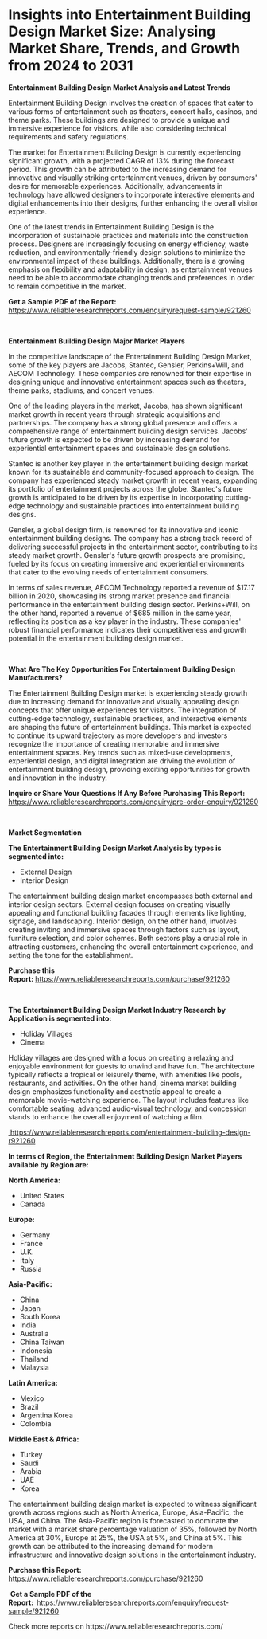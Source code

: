 <p><h1>Insights into Entertainment Building Design Market Size: Analysing Market Share, Trends, and Growth from 2024 to 2031</h1></p><p><strong>Entertainment Building Design Market Analysis and Latest Trends</strong></p>
<p><p>Entertainment Building Design involves the creation of spaces that cater to various forms of entertainment such as theaters, concert halls, casinos, and theme parks. These buildings are designed to provide a unique and immersive experience for visitors, while also considering technical requirements and safety regulations.</p><p>The market for Entertainment Building Design is currently experiencing significant growth, with a projected CAGR of 13% during the forecast period. This growth can be attributed to the increasing demand for innovative and visually striking entertainment venues, driven by consumers' desire for memorable experiences. Additionally, advancements in technology have allowed designers to incorporate interactive elements and digital enhancements into their designs, further enhancing the overall visitor experience.</p><p>One of the latest trends in Entertainment Building Design is the incorporation of sustainable practices and materials into the construction process. Designers are increasingly focusing on energy efficiency, waste reduction, and environmentally-friendly design solutions to minimize the environmental impact of these buildings. Additionally, there is a growing emphasis on flexibility and adaptability in design, as entertainment venues need to be able to accommodate changing trends and preferences in order to remain competitive in the market.</p></p>
<p><strong>Get a Sample PDF of the Report:&nbsp;</strong> <a href="https://www.reliableresearchreports.com/enquiry/request-sample/921260">https://www.reliableresearchreports.com/enquiry/request-sample/921260</a></p>
<p>&nbsp;</p>
<p><strong>Entertainment Building Design Major Market Players</strong></p>
<p><p>In the competitive landscape of the Entertainment Building Design Market, some of the key players are Jacobs, Stantec, Gensler, Perkins+Will, and AECOM Technology. These companies are renowned for their expertise in designing unique and innovative entertainment spaces such as theaters, theme parks, stadiums, and concert venues.</p><p>One of the leading players in the market, Jacobs, has shown significant market growth in recent years through strategic acquisitions and partnerships. The company has a strong global presence and offers a comprehensive range of entertainment building design services. Jacobs' future growth is expected to be driven by increasing demand for experiential entertainment spaces and sustainable design solutions.</p><p>Stantec is another key player in the entertainment building design market known for its sustainable and community-focused approach to design. The company has experienced steady market growth in recent years, expanding its portfolio of entertainment projects across the globe. Stantec's future growth is anticipated to be driven by its expertise in incorporating cutting-edge technology and sustainable practices into entertainment building designs.</p><p>Gensler, a global design firm, is renowned for its innovative and iconic entertainment building designs. The company has a strong track record of delivering successful projects in the entertainment sector, contributing to its steady market growth. Gensler's future growth prospects are promising, fueled by its focus on creating immersive and experiential environments that cater to the evolving needs of entertainment consumers.</p><p>In terms of sales revenue, AECOM Technology reported a revenue of $17.17 billion in 2020, showcasing its strong market presence and financial performance in the entertainment building design sector. Perkins+Will, on the other hand, reported a revenue of $685 million in the same year, reflecting its position as a key player in the industry. These companies' robust financial performance indicates their competitiveness and growth potential in the entertainment building design market.</p></p>
<p>&nbsp;</p>
<p><strong>What Are The Key Opportunities For Entertainment Building Design Manufacturers?</strong></p>
<p><p>The Entertainment Building Design market is experiencing steady growth due to increasing demand for innovative and visually appealing design concepts that offer unique experiences for visitors. The integration of cutting-edge technology, sustainable practices, and interactive elements are shaping the future of entertainment buildings. This market is expected to continue its upward trajectory as more developers and investors recognize the importance of creating memorable and immersive entertainment spaces. Key trends such as mixed-use developments, experiential design, and digital integration are driving the evolution of entertainment building design, providing exciting opportunities for growth and innovation in the industry.</p></p>
<p><strong>Inquire or Share Your Questions If Any Before Purchasing This Report:</strong> <a href="https://www.reliableresearchreports.com/enquiry/pre-order-enquiry/921260">https://www.reliableresearchreports.com/enquiry/pre-order-enquiry/921260</a></p>
<p>&nbsp;</p>
<p><strong>Market Segmentation</strong></p>
<p><strong>The Entertainment Building Design Market Analysis by types is segmented into:</strong></p>
<p><ul><li>External Design</li><li>Interior Design</li></ul></p>
<p><p>The entertainment building design market encompasses both external and interior design sectors. External design focuses on creating visually appealing and functional building facades through elements like lighting, signage, and landscaping. Interior design, on the other hand, involves creating inviting and immersive spaces through factors such as layout, furniture selection, and color schemes. Both sectors play a crucial role in attracting customers, enhancing the overall entertainment experience, and setting the tone for the establishment.</p></p>
<p><strong>Purchase this Report:&nbsp;</strong><a href="https://www.reliableresearchreports.com/purchase/921260">https://www.reliableresearchreports.com/purchase/921260</a></p>
<p>&nbsp;</p>
<p><strong>The Entertainment Building Design Market Industry Research by Application is segmented into:</strong></p>
<p><ul><li>Holiday Villages</li><li>Cinema</li></ul></p>
<p><p>Holiday villages are designed with a focus on creating a relaxing and enjoyable environment for guests to unwind and have fun. The architecture typically reflects a tropical or leisurely theme, with amenities like pools, restaurants, and activities. On the other hand, cinema market building design emphasizes functionality and aesthetic appeal to create a memorable movie-watching experience. The layout includes features like comfortable seating, advanced audio-visual technology, and concession stands to enhance the overall enjoyment of watching a film.</p></p>
<p><a href="https://www.reliableresearchreports.com/entertainment-building-design-r921260">&nbsp;https://www.reliableresearchreports.com/entertainment-building-design-r921260</a></p>
<p><strong>In terms of Region, the Entertainment Building Design Market Players available by Region are:</strong></p>
<p>
    <p> <strong> North America: </strong>
        <ul>
            <li>United States</li>
            <li>Canada</li>
        </ul>
        </p> 
    <p> <strong> Europe: </strong>
        <ul>
            <li>Germany</li>
            <li>France</li>
            <li>U.K.</li>
            <li>Italy</li>
            <li>Russia</li>
        </ul>
        </p> 
    <p> <strong> Asia-Pacific: </strong>
        <ul>
            <li>China</li>
            <li>Japan</li>
            <li>South Korea</li>
            <li>India</li>
            <li>Australia</li>
            <li>China Taiwan</li>
            <li>Indonesia</li>
            <li>Thailand</li>
            <li>Malaysia</li>
        </ul>
        </p> 
    <p> <strong> Latin America: </strong>
        <ul>
            <li>Mexico</li>
            <li>Brazil</li>
            <li>Argentina Korea</li>
            <li>Colombia</li>
        </ul>
        </p> 
    <p> <strong> Middle East & Africa: </strong>
        <ul>
            <li>Turkey</li>
            <li>Saudi</li>
            <li>Arabia</li>
            <li>UAE</li>
            <li>Korea</li>
        </ul>
    </p>
    </p>
<p><p>The entertainment building design market is expected to witness significant growth across regions such as North America, Europe, Asia-Pacific, the USA, and China. The Asia-Pacific region is forecasted to dominate the market with a market share percentage valuation of 35%, followed by North America at 30%, Europe at 25%, the USA at 5%, and China at 5%. This growth can be attributed to the increasing demand for modern infrastructure and innovative design solutions in the entertainment industry.</p></p>
<p><strong>Purchase this Report: </strong><a href="https://www.reliableresearchreports.com/purchase/921260">https://www.reliableresearchreports.com/purchase/921260</a></p>
<p>&nbsp;<strong>Get a Sample PDF of the Report:&nbsp;&nbsp;</strong><a href="https://www.reliableresearchreports.com/enquiry/request-sample/921260">https://www.reliableresearchreports.com/enquiry/request-sample/921260</a></p>
<p><strong></strong></p>
<p>Check more reports on https://www.reliableresearchreports.com/</p>